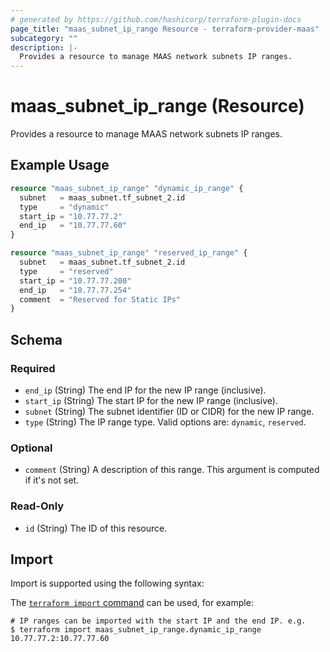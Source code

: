 ```yaml
---
# generated by https://github.com/hashicorp/terraform-plugin-docs
page_title: "maas_subnet_ip_range Resource - terraform-provider-maas"
subcategory: ""
description: |-
  Provides a resource to manage MAAS network subnets IP ranges.
---
```


# maas_subnet_ip_range (Resource)

Provides a resource to manage MAAS network subnets IP ranges.

## Example Usage

```terraform
resource "maas_subnet_ip_range" "dynamic_ip_range" {
  subnet   = maas_subnet.tf_subnet_2.id
  type     = "dynamic"
  start_ip = "10.77.77.2"
  end_ip   = "10.77.77.60"
}

resource "maas_subnet_ip_range" "reserved_ip_range" {
  subnet   = maas_subnet.tf_subnet_2.id
  type     = "reserved"
  start_ip = "10.77.77.200"
  end_ip   = "10.77.77.254"
  comment  = "Reserved for Static IPs"
}
```

<!-- schema generated by tfplugindocs -->
## Schema

### Required

- `end_ip` (String) The end IP for the new IP range (inclusive).
- `start_ip` (String) The start IP for the new IP range (inclusive).
- `subnet` (String) The subnet identifier (ID or CIDR) for the new IP range.
- `type` (String) The IP range type. Valid options are: `dynamic`, `reserved`.

### Optional

- `comment` (String) A description of this range. This argument is computed if it's not set.

### Read-Only

- `id` (String) The ID of this resource.

## Import

Import is supported using the following syntax:

The [`terraform import` command](https://developer.hashicorp.com/terraform/cli/commands/import) can be used, for example:

```shell
# IP ranges can be imported with the start IP and the end IP. e.g.
$ terraform import maas_subnet_ip_range.dynamic_ip_range 10.77.77.2:10.77.77.60
```
